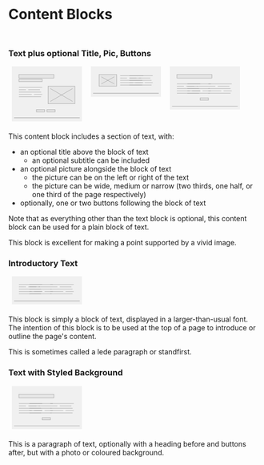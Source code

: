 
<style>
    h1 { padding: 1em 0; }
    h2 { padding: 0.5em 0 1em; }
    /* SVG diagrams */
    svg {
        fill: rgba(200,200,200, 0.25);
        stroke: #999;
        stroke-width: 0.3;
    }
    #sourcesvg {
        display: none;
    }
    #diag-bg {
        fill: rgba(255,255,255, 1);
        stroke: none;
    }
    svg.diag {
        display: inline-block;
        vertical-align: top;
        /*transform: rotate(-3deg);*/
        /*float: right;*/
        /*clear: right;*/
        width: 10em;
        /*width: 240px;*/
        margin: 0 0.5em 0.5em; 
    }
    svg use.highlight {
        fill: #ff9;
        fill: rgba(255,255,153, 0.9);
        stroke: #333;
        stroke-width: 0.6;
    }
</style>

<svg id="diags" version="1.1" xmlns="http://www.w3.org/2000/svg" xmlns:xlink="http://www.w3.org/1999/xlink" style="display: none">
    <defs>
        <symbol id="block-bg">
            <rect x="0" y="0" width="60" height="50" stroke="none" />
        </symbol>
        <symbol id="block-heading">
            <rect x="6" y="7" width="30" height="3" />
        </symbol>
        <symbol id="block-heading-and-sub">
            <rect x="6" y="7" width="30" height="3" />
            <rect x="6" y="11" width="20" height="2" />
        </symbol>
        <symbol id="block-text-med">
            <line x1="0" y1="1" x2="20" y2="1" />
            <line x1="0" y1="3" x2="6" y2="3" /><line x1="8" y1="3" x2="18" y2="3" />
            <line x1="0" y1="5" x2="19" y2="5" />
            <line x1="0" y1="7" x2="11" y2="7" /><line x1="13" y1="7" x2="20" y2="7" />
            <line x1="0" y1="9" x2="19" y2="9" />
        </symbol>
        <symbol id="block-pic-med">
            <rect x="1" y="1" width="23" height="15" />
            <line x1="3" y1="3" x2="22" y2="14" />
            <line x1="22" y1="3" x2="3" y2="14" />
        </symbol>
        <symbol id="block-pic-sml">
            <rect x="1" y="1" width="15" height="10" />
            <line x1="3" y1="3" x2="14" y2="9" />
            <line x1="14" y1="3" x2="3" y2="9" />
        </symbol>
        <symbol id="block-btn">
            <rect x="1" y="1" width="7" height="2" />
        </symbol>
        <symbol id="block-btns">
            <rect x="1" y="1" width="7" height="2" />
            <rect x="10" y="1" width="7" height="2" />
        </symbol>
        <symbol id="block-border">
            <rect x="2" y="1" width="56" height="0.1" />
        </symbol>
    </defs>
</svg>


# Content Blocks

### Text plus optional Title, Pic, Buttons

<svg class="diag" viewBox="0 0 60 47">
    <use xlink:href="#block-bg" x="0" y="0"></use>
    <use xlink:href="#block-heading-and-sub"></use>
    <use xlink:href="#block-text-med" x="6" y="17"></use>
    <use xlink:href="#block-pic-med" x="30" y="16"></use>
    <use xlink:href="#block-btns" x="20" y="36"></use>
    <use xlink:href="#block-border" x="0" y="43"></use>
</svg>
<svg class="diag" viewBox="0 0 60 26">
    <use xlink:href="#block-bg" x="0" y="0"></use>
    <use xlink:href="#block-text-med" x="25" y="7"></use>
    <use xlink:href="#block-text-med" x="33" y="7"></use>
    <use xlink:href="#block-pic-sml" x="6" y="6"></use>
    <use xlink:href="#block-border" x="0" y="22"></use>
</svg>
<svg class="diag" viewBox="0 0 60 37">
    <use xlink:href="#block-bg" x="0" y="0"></use>
    <use xlink:href="#block-heading"></use>
    <use xlink:href="#block-text-med" x="6" y="14"></use>
    <use xlink:href="#block-text-med" x="15" y="14"></use>
    <use xlink:href="#block-text-med" x="33" y="14"></use>
    <use xlink:href="#block-btn" x="25" y="26"></use>
    <use xlink:href="#block-border" x="0" y="33"></use>
</svg>

This content block includes a section of text, with:

- an optional title above the block of text
    - an optional subtitle can be included
- an optional picture alongside the block of text
    - the picture can be on the left or right of the text
    - the picture can be wide, medium or narrow (two thirds, one half, or one third of the page respectively)
- optionally, one or two buttons following the block of text

Note that as everything other than the text block is optional, this 
content block can be used for a plain block of text.

This block is excellent for making a point supported by a vivid image.


### Introductory Text

<svg class="diag" viewBox="0 0 60 24">
    <use xlink:href="#block-bg" x="0" y="0"></use>
    <use xlink:href="#block-text-med" x="6" y="6"></use>
    <use xlink:href="#block-text-med" x="15" y="6"></use>
    <use xlink:href="#block-text-med" x="33" y="6"></use>
    <use xlink:href="#block-border" x="0" y="20"></use>
</svg>

This block is simply a block of text, displayed in a larger-than-usual font.  
The intention of this block is to be used at the top of a page to introduce 
or outline the page's content.

This is sometimes called a lede paragraph or standfirst.


### Text with Styled Background

<svg class="diag" viewBox="0 0 60 37">
    <use xlink:href="#block-bg" x="0" y="0"></use>
    <use xlink:href="#block-heading"></use>
    <use xlink:href="#block-text-med" x="6" y="14"></use>
    <use xlink:href="#block-text-med" x="15" y="14"></use>
    <use xlink:href="#block-text-med" x="33" y="14"></use>
    <use xlink:href="#block-btn" x="25" y="26"></use>
    <use xlink:href="#block-border" x="0" y="33"></use>
</svg>

This is a paragraph of text, optionally with a heading before and buttons after,
but with a photo or coloured background.




<!-- <svg class="diag"><use class="highlight" xlink:href="#block"></use></svg> -->


